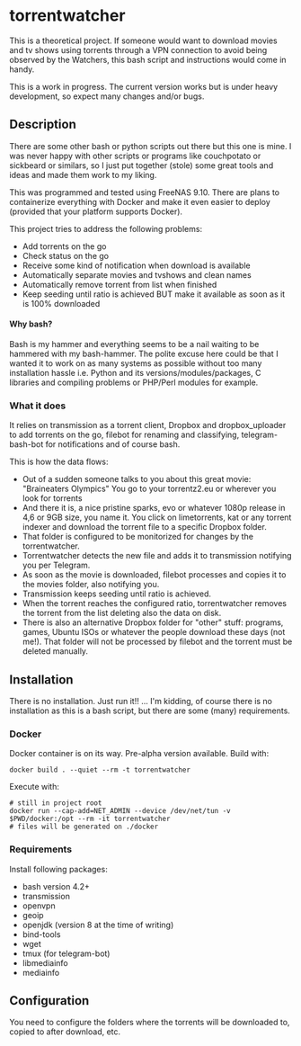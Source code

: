 # torrentwatcher
This is a theoretical project. If someone would want to download movies and tv shows using torrents through a VPN connection to avoid being observed by the Watchers, this bash script and instructions would come in handy. 

This is a work in progress. The current version works but is under heavy development, so expect many changes and/or bugs. 

## Description
There are some other bash or python scripts out there but this one is mine. I was never happy with other scripts or programs like couchpotato or sickbeard or similars, so I just put together (stole) some great tools and ideas and made them work to my liking. 

This was programmed and tested using FreeNAS 9.10. There are plans to containerize everything with Docker and make it even easier to deploy (provided that your platform supports Docker). 

This project tries to address the following problems:
 - Add torrents on the go
 - Check status on the go
 - Receive some kind of notification when download is available
 - Automatically separate movies and tvshows and clean names
 - Automatically remove torrent from list when finished
 - Keep seeding until ratio is achieved BUT make it available as soon as it is 100% downloaded

#### Why bash?
Bash is my hammer and everything seems to be a nail waiting to be hammered with my bash-hammer. The polite excuse here could be that I wanted it to work on as many systems as possible without too many installation hassle i.e. Python and its versions/modules/packages, C libraries and compiling problems or PHP/Perl modules for example. 

### What it does
It relies on transmission as a torrent client, Dropbox and dropbox_uploader to add torrents on the go, filebot for renaming and classifying, telegram-bash-bot for notifications and of course bash.

This is how the data flows:
 - Out of a sudden someone talks to you about this great movie: "Braineaters Olympics" You go to your torrentz2.eu or wherever you look for torrents 
 - And there it is, a nice pristine sparks, evo or whatever 1080p release in 4,6 or 9GB size, you name it. You click on limetorrents, kat or any torrent indexer and download the torrent file to a specific Dropbox folder. 
 - That folder is configured to be monitorized for changes by the torrentwatcher. 
 - Torrentwatcher detects the new file and adds it to transmission notifying you per Telegram. 
 - As soon as the movie is downloaded, filebot processes and copies it to the movies folder, also notifying you. 
 - Transmission keeps seeding until ratio is achieved. 
 - When the torrent reaches the configured ratio, torrentwatcher removes the torrent from the list deleting also the data on disk. 
 - There is also an alternative Dropbox folder for "other" stuff: programs, games, Ubuntu ISOs or whatever the people download these days (not me!). That folder will not be processed by filebot and the torrent must be deleted manually. 

## Installation
There is no installation. Just run it!! ... I'm kidding, of course there is no installation as this is a bash script, but there are some (many) requirements. 
### Docker
Docker container is on its way. Pre-alpha version available. Build with:

	docker build . --quiet --rm -t torrentwatcher

Execute with:

	# still in project root
	docker run --cap-add=NET_ADMIN --device /dev/net/tun -v $PWD/docker:/opt --rm -it torrentwatcher
	# files will be generated on ./docker

### Requirements
Install following packages:
 - bash version 4.2+
 - transmission
 - openvpn
 - geoip
 - openjdk (version 8 at the time of writing)
 - bind-tools
 - wget
 - tmux (for telegram-bot)
 - libmediainfo
 - mediainfo

## Configuration
You need to configure the folders where the torrents will be downloaded to, copied to after download, etc. 
